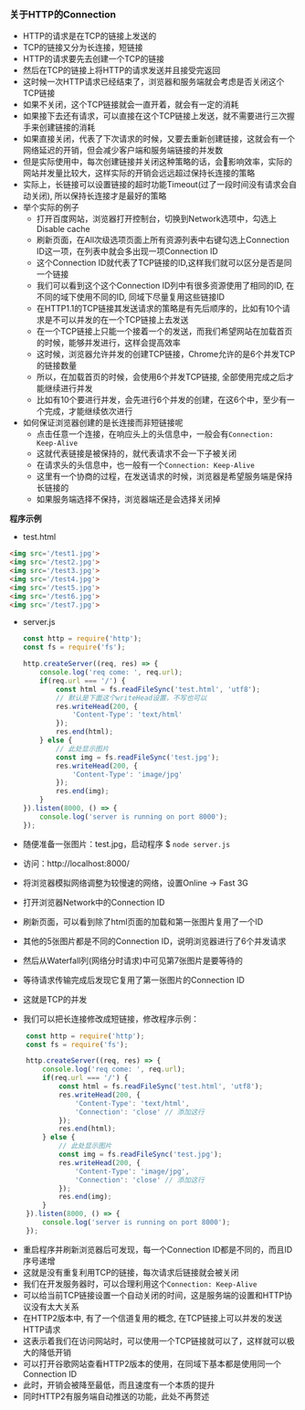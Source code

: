 ### 关于HTTP的Connection

- HTTP的请求是在TCP的链接上发送的
- TCP的链接又分为长连接，短链接
- HTTP的请求要先去创建一个TCP的链接
- 然后在TCP的链接上将HTTP的请求发送并且接受完返回
- 这时候一次HTTP请求已经结束了，浏览器和服务端就会考虑是否关闭这个TCP链接
- 如果不关闭，这个TCP链接就会一直开着，就会有一定的消耗
- 如果接下去还有请求，可以直接在这个TCP链接上发送，就不需要进行三次握手来创建链接的消耗
- 如果直接关闭，代表了下次请求的时候，又要去重新创建链接，这就会有一个网络延迟的开销，但会减少客户端和服务端链接的并发数
- 但是实际使用中，每次创建链接并关闭这种策略的话，会影响效率，实际的网站并发量比较大，这样实际的开销会远远超过保持长连接的策略
- 实际上，长链接可以设置链接的超时功能Timeout(过了一段时间没有请求会自动关闭), 所以保持长连接才是最好的策略
- 举个实际的例子
    * 打开百度网站，浏览器打开控制台，切换到Network选项中，勾选上Disable cache
    * 刷新页面，在All次级选项页面上所有资源列表中右键勾选上Connection ID这一项，在列表中就会多出现一项Connection ID
    * 这个Connection ID就代表了TCP链接的ID,这样我们就可以区分是否是同一个链接
    * 我们可以看到这个这个Connection ID列中有很多资源使用了相同的ID, 在不同的域下使用不同的ID, 同域下尽量复用这些链接ID
    * 在HTTP1.1的TCP链接其发送请求的策略是有先后顺序的，比如有10个请求是不可以并发的在一个TCP链接上去发送
    * 在一个TCP链接上只能一个接着一个的发送，而我们希望网站在加载首页的时候，能够并发进行，这样会提高效率
    * 这时候，浏览器允许并发的创建TCP链接，Chrome允许的是6个并发TCP的链接数量
    * 所以，在加载首页的时候，会使用6个并发TCP链接, 全部使用完成之后才能继续进行并发
    * 比如有10个要进行并发，会先进行6个并发的创建，在这6个中，至少有一个完成，才能继续依次进行
- 如何保证浏览器创建的是长连接而非短链接呢
    * 点击任意一个连接，在响应头上的头信息中，一般会有`Connection: Keep-Alive`
    * 这就代表链接是被保持的，就代表请求不会一下子被关闭
    * 在请求头的头信息中，也一般有一个`Connection: Keep-Alive`
    * 这里有一个协商的过程，在发送请求的时候，浏览器是希望服务端是保持长链接的
    * 如果服务端选择不保持，浏览器端还是会选择关闭掉

**程序示例**

- test.html
```html
<img src='/test1.jpg'>
<img src='/test2.jpg'>
<img src='/test3.jpg'>
<img src='/test4.jpg'>
<img src='/test5.jpg'>
<img src='/test6.jpg'>
<img src='/test7.jpg'>
```

- server.js
    ```js
    const http = require('http');
    const fs = require('fs');

    http.createServer((req, res) => {
        console.log('req come: ', req.url);
        if(req.url === '/') {
            const html = fs.readFileSync('test.html', 'utf8');
            // 默认是下面这个writeHead设置，不写也可以
            res.writeHead(200, {
                'Content-Type': 'text/html'
            });
            res.end(html);
        } else {
            // 此处显示图片
            const img = fs.readFileSync('test.jpg');
            res.writeHead(200, {
                'Content-Type': 'image/jpg'
            });
            res.end(img);
        }
    }).listen(8000, () => {
        console.log('server is running on port 8000');
    });
    ```

- 随便准备一张图片：test.jpg，启动程序 $ `node server.js`
- 访问：http://localhost:8000/
- 将浏览器模拟网络调整为较慢速的网络，设置Online -> Fast 3G
- 打开浏览器Network中的Connection ID
- 刷新页面，可以看到除了html页面的加载和第一张图片复用了一个ID
- 其他的5张图片都是不同的Connection ID，说明浏览器进行了6个并发请求
- 然后从Waterfall列(网络分时请求)中可见第7张图片是要等待的
- 等待请求传输完成后发现它复用了第一张图片的Connection ID
- 这就是TCP的并发
- 我们可以把长连接修改成短链接，修改程序示例：
```js
    const http = require('http');
    const fs = require('fs');

    http.createServer((req, res) => {
        console.log('req come: ', req.url);
        if(req.url === '/') {
            const html = fs.readFileSync('test.html', 'utf8');
            res.writeHead(200, {
                'Content-Type': 'text/html',
                'Connection': 'close' // 添加这行
            });
            res.end(html);
        } else {
            // 此处显示图片
            const img = fs.readFileSync('test.jpg');
            res.writeHead(200, {
                'Content-Type': 'image/jpg',
                'Connection': 'close' // 添加这行
            });
            res.end(img);
        }
    }).listen(8000, () => {
        console.log('server is running on port 8000');
    });
```
- 重启程序并刷新浏览器后可发现，每一个Connection ID都是不同的，而且ID序号递增
- 这就是没有重复利用TCP的链接，每次请求后链接就会被关闭
- 我们在开发服务器时，可以合理利用这个`Connection: Keep-Alive`
- 可以给当前TCP链接设置一个自动关闭的时间，这是服务端的设置和HTTP协议没有太大关系
- 在HTTP2版本中, 有了一个信道复用的概念, 在TCP链接上可以并发的发送HTTP请求
- 这表示着我们在访问网站时，可以使用一个TCP链接就可以了，这样就可以极大的降低开销
- 可以打开谷歌网站查看HTTP2版本的使用，在同域下基本都是使用同一个Connection ID
- 此时，开销会被降至最低，而且速度有一个本质的提升
- 同时HTTP2有服务端自动推送的功能，此处不再赘述